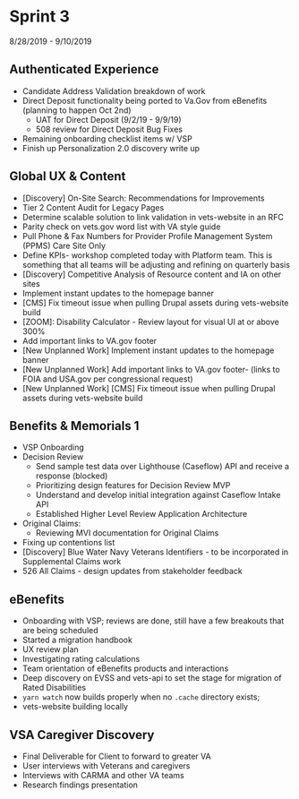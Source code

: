 # Sprint 3
8/28/2019 - 9/10/2019

## Authenticated Experience
- Candidate Address Validation breakdown of work
- Direct Deposit functionality being ported to Va.Gov from eBenefits (planning to happen Oct 2nd)
  - UAT for Direct Deposit (9/2/19 - 9/9/19)
  - 508 review for Direct Deposit Bug Fixes 
- Remaining onboarding checklist items w/ VSP 
- Finish up Personalization 2.0 discovery write up 


## Global UX & Content
- [Discovery] On-Site Search: Recommendations for Improvements
- Tier 2 Content Audit for Legacy Pages
- Determine scalable solution to link validation in vets-website in an RFC
- Parity check on vets.gov word list with VA style guide
- Pull Phone & Fax Numbers for Provider Profile Management System (PPMS) Care Site Only
- Define KPIs- workshop completed today with Platform team. This is something that all teams will be adjusting and refining on quarterly basis
- [Discovery] Competitive Analysis of Resource content and IA on other sites
- Implement instant updates to the homepage banner
- [CMS] Fix timeout issue when pulling Drupal assets during vets-website build
- [ZOOM]: Disability Calculator - Review layout for visual UI at or above 300%
- Add important links to VA.gov footer
- [New Unplanned Work] Implement instant updates to the homepage banner
- [New Unplanned Work] Add important links to VA.gov footer- (links to FOIA and USA.gov per congressional request)
- [New Unplanned Work] [CMS] Fix timeout issue when pulling Drupal assets during vets-website build


## Benefits & Memorials 1
- VSP Onboarding 
- Decision Review
  - Send sample test data over Lighthouse (Caseflow)  API and receive a response (blocked)
  - Prioritizing design features for Decision Review MVP 
  - Understand and develop initial integration against Caseflow Intake API
  - Established Higher Level Review Application Architecture
- Original Claims:
  - Reviewing MVI documentation for Original Claims
- Fixing up contentions list
- [Discovery] Blue Water Navy Veterans Identifiers - to be incorporated in Supplemental Claims work
- 526 All Claims - design updates from stakeholder feedback

## eBenefits
- Onboarding with VSP; reviews are done, still have a few breakouts that are being scheduled
- Started a migration handbook
- UX review plan
- Investigating rating calculations
- Team orientation of eBenefits products and interactions
- Deep discovery on EVSS and vets-api to set the stage for migration of Rated Disabilities
- `yarn watch` now  builds properly when no `.cache` directory exists; 
- vets-website building locally

## VSA Caregiver Discovery 
- Final Deliverable for Client to forward to greater VA
- User interviews with Veterans and caregivers
- Interviews with CARMA and other VA teams 
- Research findings presentation



